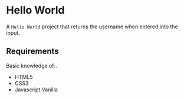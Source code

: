 # Hello World

A `Hello World` project that returns the username when entered into the input.

## Requirements

Basic knowledge of:.

- HTML5
- CSS3
- Javascript Vanilla
